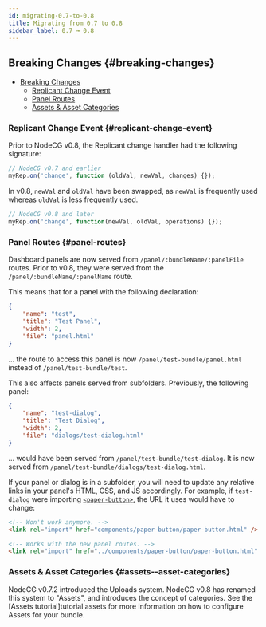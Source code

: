 ```yaml
---
id: migrating-0.7-to-0.8
title: Migrating from 0.7 to 0.8
sidebar_label: 0.7 → 0.8
---
```


## Breaking Changes {#breaking-changes}

- [Breaking Changes](#breaking-changes)
  - [Replicant Change Event](#replicant-change-event)
  - [Panel Routes](#panel-routes)
  - [Assets & Asset Categories](#assets--asset-categories)

### Replicant Change Event {#replicant-change-event}

Prior to NodeCG v0.8, the Replicant change handler had the following signature:

```js
// NodeCG v0.7 and earlier
myRep.on('change', function (oldVal, newVal, changes) {});
```

In v0.8, `newVal` and `oldVal` have been swapped, as `newVal` is frequently used whereas `oldVal` is less frequently used.

```js
// NodeCG v0.8 and later
myRep.on('change', function(newVal, oldVal, operations) {});
```

### Panel Routes {#panel-routes}

Dashboard panels are now served from `/panel/:bundleName/:panelFile` routes. Prior to v0.8, they were served from the
`/panel/:bundleName/:panelName` route.

This means that for a panel with the following declaration:

```json
{
    "name": "test",
    "title": "Test Panel",
    "width": 2,
    "file": "panel.html"
}
```

... the route to access this panel is now `/panel/test-bundle/panel.html` instead of `/panel/test-bundle/test`.

This also affects panels served from subfolders. Previously, the following panel:

```json
{
    "name": "test-dialog",
    "title": "Test Dialog",
    "width": 2,
    "file": "dialogs/test-dialog.html"
}
```

... would have been served from `/panel/test-bundle/test-dialog`. It is now served from `/panel/test-bundle/dialogs/test-dialog.html`.

If your panel or dialog is in a subfolder, you will need to update any relative links in your panel's HTML, CSS, and JS accordingly.
For example, if `test-dialog` were importing [`<paper-button>`](https://elements.polymer-project.org/elements/paper-button?view=demo:demo/index.html),
the URL it uses would have to change:

```html
<!-- Won't work anymore. -->
<link rel="import" href="components/paper-button/paper-button.html" />

<!-- Works with the new panel routes. -->
<link rel="import" href="../components/paper-button/paper-button.html" />
```

### Assets & Asset Categories {#assets--asset-categories}

NodeCG v0.7.2 introduced the Uploads system. NodeCG v0.8 has renamed this system to "Assets", and introduces
the concept of categories. See the [Assets tutorial]tutorial assets for more information on how to configure Assets for your bundle.
